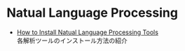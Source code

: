# Natual Language Processing

* [How to Install Natual Language Processing Tools](./install_tools)  
各解析ツールのインストール方法の紹介
